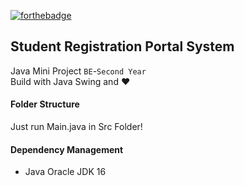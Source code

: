 [![forthebadge](https://forthebadge.com/images/badges/made-with-java.svg)](https://github.com/FreakStar03/Student-Admission-Management-System)
## Student Registration Portal System
Java Mini Project `BE`-`Second Year`  
Build with Java Swing and ❤️
#### Folder Structure
  Just run Main.java in Src Folder!
#### Dependency Management
  - Java Oracle JDK 16

